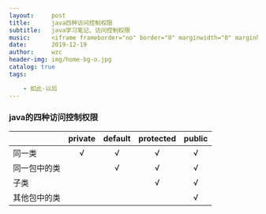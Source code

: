 ```yaml
---
layout:     post
title:      java四种访问控制权限
subtitle:   java学习笔记、访问控制权限
music:      <iframe frameborder="no" border="0" marginwidth="0" marginheight="0" width=330 height=86 src="//music.163.com/outchain/player?type=2&id=97124&auto=1&height=66"></iframe>
date:       2019-12-19
author:     wzc
header-img: img/home-bg-o.jpg
catalog: true
tags:

    - 如此·以后
---
```


### java的四种访问控制权限



|              | private | default | protected | public |
| :----------- | :-----: | :-----: | :-------: | :----: |
| 同一类       |    √    |    √    |     √     |   √    |
| 同一包中的类 |         |    √    |     √     |   √    |
| 子类         |         |         |     √     |   √    |
| 其他包中的类 |         |         |           |   √    |

